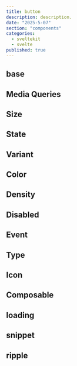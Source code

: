 ```yaml
---
title: button
description: description.
date: "2025-5-07"
section: "components"
categories:
  - sveltekit
  - svelte
published: true
---
```


<script>
  import { ButtonBase, ButtonMediaQueries, ButtonSize, ButtonState, ButtonVariant, ButtonColor, ButtonDensity, ButtonDisabled, ButtonEvent, ButtonType, ButtonIcon, ButtonComposable, ButtonLoading, ButtonSnippet, ButtonRipple} from "$lib/components/docs/index.js";
</script>

## base

<ButtonBase/>

## Media Queries

<ButtonMediaQueries/>

## Size

<ButtonSize/>

## State

<ButtonState/>

## Variant

<ButtonVariant/>

## Color

<ButtonColor/>

## Density

<ButtonDensity/>

## Disabled

<ButtonDisabled/>

## Event

<ButtonEvent/>

## Type

<ButtonType/>

## Icon

<ButtonIcon/>

## Composable

<ButtonComposable/>

## loading

<ButtonLoading/>

## snippet

<ButtonSnippet/>

## ripple

<ButtonRipple/>
